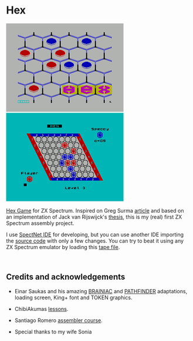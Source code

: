 # Hex
![Screenshot](https://github.com/Antonio-Luque/Hex/blob/master/hex-load.png)
![Screenshot](https://github.com/Antonio-Luque/Hex/blob/master/hex-ingame.png)

[Hex Game](https://en.wikipedia.org/wiki/Hex_(board_game)) for ZX Spectrum. Inspired on Greg Surma [article](https://towardsdatascience.com/hex-creating-intelligent-opponents-with-minimax-driven-ai-part-1-%CE%B1-%CE%B2-pruning-cc1df850e5bd) and based on an implementation of Jack van Rijswijck's [thesis](https://webdocs.cs.ualberta.ca/~hayward/theses/jackmsc.pdf), this is my (real) first ZX Spectrum assembly project. 

I use [SpectNet IDE](https://dotneteer.github.io/spectnetide/) for developing, but you can use another IDE importing the [source code](https://github.com/Antonio-Luque/Hex/tree/master/Z80CodeFiles) with only a few changes. You can try to beat it using any ZX Spectrum emulator by loading this [tape file](https://github.com/Antonio-Luque/Hex/raw/master/TapeFiles/Hex.tap).

<br>

## Credits and acknowledgements

- Einar Saukas and his amazing [BRAINIAC](https://spectrumcomputing.co.uk/entry/30216/ZX-Spectrum/COMPLICA_DX) and [PATHFINDER](https://spectrumcomputing.co.uk/entry/28178/ZX-Spectrum/PATHFINDER) adaptations, loading screen, King+ font and TOKEN graphics.
- ChibiAkumas [lessons](https://www.chibiakumas.com/z80/simplesamples.php#LessonS2).
- Santiago Romero [assembler course](https://wiki.speccy.org/cursos/ensamblador/indice).
 
- Special thanks to my wife Sonia
